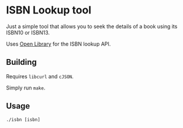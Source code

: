 # ISBN Lookup tool
Just a simple tool that allows you to seek the details of a book using its ISBN10 or ISBN13.

Uses [Open Library](https://openlibrary.org) for the ISBN lookup API.



## Building


Requires `libcurl` and `cJSON`.

Simply run `make`.

## Usage

`./isbn [isbn]`
